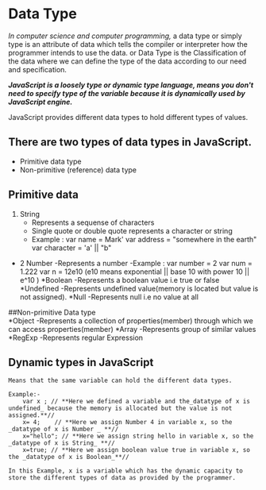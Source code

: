 # Data Type

_In computer science and computer programming,_ a data type or simply type is an attribute of data which tells the compiler or interpreter how the programmer intends to use the data.
or
Data Type is the Classification of the data where we can define the type of the data according to our need and specification.

**_JavaScript is a loosely type or dynamic type language, means you don't need to specify type of the variable because it is dynamically used by JavaScript engine._**

JavaScript provides different data types to hold different types of values.

## There are two types of data types in JavaScript.

- Primitive data type
- Non-primitive (reference) data type

## Primitive data

1. String
   - Represents a sequense of characters
   - Single quote or double quote represents a character or string
   - Example :
     var name = Mark'
     var address = "somewhere in the earth"
     var character = 'a' || "b"

- 2 Number
  -Represents a number
  -Example :
  var number = 2
  var num = 1.222
  var n = 12e10 (e10 means exponential || base 10 with power 10 || e^10 )
  \*Boolean
  -Represents a boolean value i.e true or false
  \*Undefined
  -Represents undefined value(memory is located but value is not assigned).
  \*Null
  -Represents null i.e no value at all

##Non-primitive Data type  
 *Object
-Represents a collection of properties(member) through which we can access properties(member)
*Array
-Represents group of similar values
\*RegExp
-Represents regular Expression

## Dynamic types in JavaScript

    Means that the same variable can hold the different data types.

    Example:-
        var x ; // **Here we defined a variable and the_datatype of x is undefined_ because the memory is allocated but the value is not assigned.**//
        x= 4;    // **Here we assign Number 4 in variable x, so the _datatype of x is Number _ **//
        x="hello"; // **Here we assign string hello in variable x, so the _datatype of x is String_ **//
        x=true; // **Here we assign boolean value true in variable x, so the _datatype of x is Boolean_**//

    In this Example, x is a variable which has the dynamic capacity to store the different types of data as provided by the programmer.
